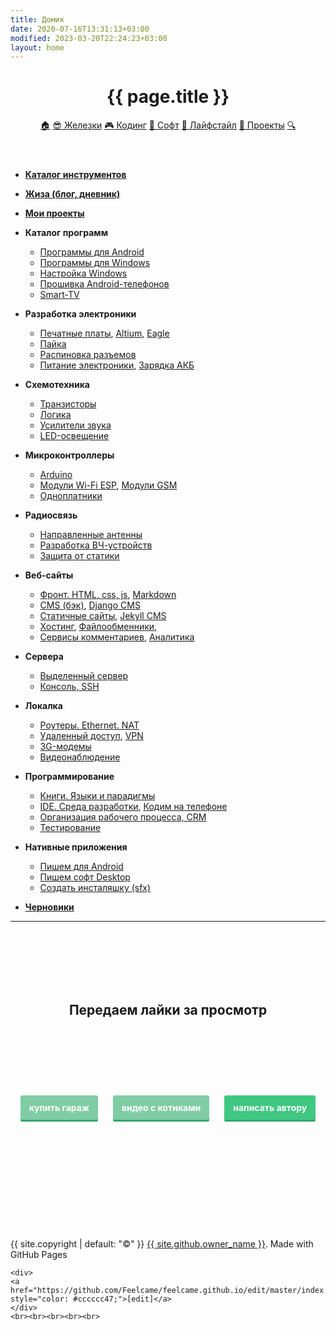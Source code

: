 ```yaml
---
title: Домик
date: 2020-07-16T13:31:13+03:00
modified: 2023-03-20T22:24:23+03:00
layout: home
---
```




<header class="page-header" role="banner" markdown="0">
<h1 class="project-name">{{ page.title }}</h1>
<!--<h2 class="project-tagline">Все статьи распределены по категориям. Для начала выбери интересующую</h2>-->
	<div id="nav">
		<a href="{{ '/index' | relative_url }}" title="Домой" class="btn not-mobile">🏠</a>
		<a href="{{ '/hard/' | relative_url }}" title="Хліб" class="btn">😎 Железки</a>
		<a href="{{ '/code/'   | relative_url }}" title="Сіль" class="btn">🎮 Кодинг</a>
		<a href="{{ '/soft/' | relative_url }}" title="Вода" class="btn">💾 Софт</a>
		<a href="{{ '/life/' | relative_url}}" title="Козацька" class="btn">💙 Лайфстайл</a>
		<a href="{{ '/projects/' | relative_url}}" title="Їда" class="btn">💛 Проекты</a>
		<a href="{{ '/search'     | relative_url }}" title="Поиск" class="btn">🔍</a>
	</div>
</header>

<main id="content" class="main-content" role="main" markdown="1">






- [**Каталог инструментов**](/shop/)
- [**Жиза (блог, дневник)**](/life/)
- [**Мои проекты**](/projects/)

- **Каталог программ**
	- [Программы для Android](/soft/android.md)
	- [Программы для Windows](/soft/windows.md)
	- [Настройка Windows](/soft/winconfig.md)
	- [Прошивка Android-телефонов](/soft/adb.md)
	- [Smart-TV](/r/smart-tv.md)
- **Разработка электроники**
	- [Печатные платы](/r/PCB.md), 
	  [Altium](/r/altium.md), 
	  [Eagle](/r/eagle.md)
	- [Пайка](/r/soldering.md)
	- [Распиновка разъемов](/r/connectors.md)
	- [Питание электроники](/r/power.md), 
	  [Зарядка АКБ](/r/charging.md)
- **Схемотехника**
	- [Транзисторы](/r/mosfet.md)
	- [Логика](/r/logic.md)
	- [Усилители звука](/r/audio.md)
	- [LED-освещение](/r/led.md)
- **Микроконтроллеры**
	- [Arduino](/r/arduino.md)
	- [Модули Wi-Fi ESP](/r/esp.md), 
	  [Модули GSM](/r/sim800.md)
	- [Одноплатники](/r/mini-pc.md)
- **Радиосвязь**
	- [Направленные антенны](/r/antenna.md)
	- [Разработка ВЧ-устройств](/r/antenna.md)
	- [Защита от статики](#)
- **Веб-сайты**
	- [Фронт. HTML, css, js](/code/web.md), 
	  [Markdown](/code/markdown.md)
	- [CMS (бэк)](/code/cms.md), 
	  [Django CMS](/code/python-django.md)	
	- [Статичные сайты](/code/static-site.md), 
	  [Jekyll CMS](/code/jekyll.md)
	- [Хостинг](/code/hosting.md), 
	  [Файлообменники](/code/sendfile.md),
	- [Сервисы комментариев](/code/comments.md), 
	  [Аналитика](#)
- **Сервера**
	- [Выделенный сервер](/r/server.md)
	- [Консоль, SSH](/code/cli.md)
- **Локалка**
	- [Роутеры. Ethernet. NAT](/r/network.md)
	- [Удаленный доступ](/soft/remote-control.md),
	  [VPN](/soft/vpn.md)
	- [3G-модемы](/r/modem.md)
	- [Видеонаблюдение](/r/cctv.md)
- **Программирование**
	- [Книги. Языки и парадигмы](/code/books.md)
	- [IDE. Среда разработки](/soft/profi-soft.md), 
	  [Кодим на телефоне](/code/mobilecoding.md)
	- [Организация рабочего процесса, CRM](/soft/crm.md)
	- [Тестирование](/code/testing.md)
- **Нативные приложения**
	- [Пишем для Android](/code/android.md)
	- [Пишем софт Desktop](/code/desktop.md)
	- [Создать инсталяшку (sfx)](/code/installer.md)
- **[Черновики](/drafts/)**

---

<br><br><br><br><br>

<div style="text-align: center;">
<h2><strong>Передаем лайки за просмотр</strong></h2>
</div>


<br><br><br><br><br>

<style>
a.button7 {
  font-weight: 700;
  color: white;
  text-decoration: none;
  padding: .8em 1em calc(.8em + 3px);
  border-radius: 3px;
  background: rgb(64,199,129);
  box-shadow: 0 -3px rgb(53,167,110) inset;
  transition: 0.2s;
  line-height: 4;
  margin-left: 10px;
  margin-right: 10px;
} 
a.button7:hover { background: rgb(53, 167, 110); }
a.button7:active {
  background: rgb(33,147,90);
  box-shadow: 0 3px rgb(33,147,90) inset;
}
a.not_prefer{
  background: rgb(128 205 165);
}
</style>

<div style="text-align: center;">
<a class="button7 not_prefer" href="/demo/64/?гараж.txt#0J/RgNC+0YHRgtC40YLQtSwg0LPQsNGA0LDQtiDRg9C20LUg0LrRgtC+LdGC0L4g0LrRg9C/0LjQuw" title="мимо">купить&nbsp;гараж</a>
<a class="button7 not_prefer" href="https://memcdn.t.me" title="мяу">видео&nbsp;с&nbsp;котиками</a>
<a class="button7" href="https://forms.gle/UCfDCJHZsGKu5AHf7" title="выбери меня">написать&nbsp;автору</a>
</div>


<br><br><br><br><br><br><br><br><br>


<!--  FOOTER  -->

<footer class="site-footer" markdown="0">
	<span class="site-footer-owner">
	{{ site.copyright | default: "©" }}  <a href="/about">{{ site.github.owner_name }}</a>.
	</span>
	<span>Made with GitHub Pages<!-- <a href="{{ site.github.repository_url }}">GitHub Pages</a>--></span>
	
	<div>
	<a href="https://github.com/Feelcame/feelcame.github.io/edit/master/index.md" style="color: #cccccc47;">[edit]</a>
	</div>
	<br><br><br><br><br>
	
</footer>
</main>

